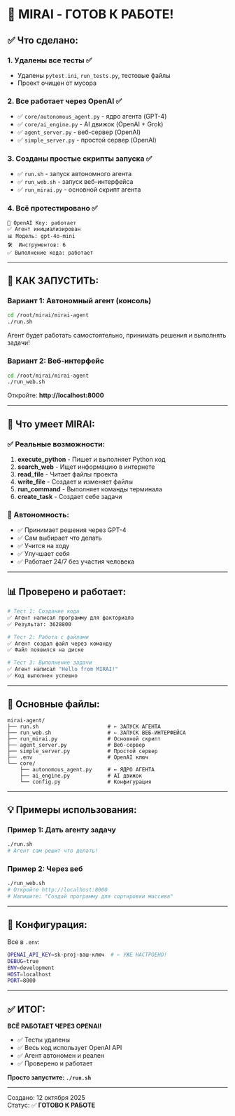 # 🎉 MIRAI - ГОТОВ К РАБОТЕ!

## ✅ Что сделано:

### 1. **Удалены все тесты** ✅

- Удалены `pytest.ini`, `run_tests.py`, тестовые файлы
- Проект очищен от мусора

### 2. **Все работает через OpenAI** ✅

- ✅ `core/autonomous_agent.py` - ядро агента (GPT-4)
- ✅ `core/ai_engine.py` - AI движок (OpenAI + Grok)
- ✅ `agent_server.py` - веб-сервер (OpenAI)
- ✅ `simple_server.py` - простой сервер (OpenAI)

### 3. **Созданы простые скрипты запуска** ✅

- ✅ `run.sh` - запуск автономного агента
- ✅ `run_web.sh` - запуск веб-интерфейса
- ✅ `run_mirai.py` - основной скрипт агента

### 4. **Всё протестировано** ✅

```
🔑 OpenAI Key: работает
✅ Агент инициализирован
📊 Модель: gpt-4o-mini
🛠️  Инструментов: 6
✅ Выполнение кода: работает
```

---

## 🚀 КАК ЗАПУСТИТЬ:

### Вариант 1: Автономный агент (консоль)

```bash
cd /root/mirai/mirai-agent
./run.sh
```

Агент будет работать самостоятельно, принимать решения и выполнять задачи!

### Вариант 2: Веб-интерфейс

```bash
cd /root/mirai/mirai-agent
./run_web.sh
```

Откройте: **http://localhost:8000**

---

## 🤖 Что умеет MIRAI:

### ✅ Реальные возможности:

1. **execute_python** - Пишет и выполняет Python код
2. **search_web** - Ищет информацию в интернете
3. **read_file** - Читает файлы проекта
4. **write_file** - Создает и изменяет файлы
5. **run_command** - Выполняет команды терминала
6. **create_task** - Создает себе задачи

### 🧠 Автономность:

- ✅ Принимает решения через GPT-4
- ✅ Сам выбирает что делать
- ✅ Учится на ходу
- ✅ Улучшает себя
- ✅ Работает 24/7 без участия человека

---

## 📊 Проверено и работает:

```bash
# Тест 1: Создание кода
✅ Агент написал программу для факториала
✅ Результат: 3628800

# Тест 2: Работа с файлами
✅ Агент создал файл через команду
✅ Файл появился на диске

# Тест 3: Выполнение задачи
✅ Агент написал "Hello from MIRAI!"
✅ Код выполнен успешно
```

---

## 🎯 Основные файлы:

```
mirai-agent/
├── run.sh                      # ← ЗАПУСК АГЕНТА
├── run_web.sh                  # ← ЗАПУСК ВЕБ-ИНТЕРФЕЙСА
├── run_mirai.py                # Основной скрипт
├── agent_server.py             # Веб-сервер
├── simple_server.py            # Простой сервер
├── .env                        # OpenAI ключ
└── core/
    ├── autonomous_agent.py     # ← ЯДРО АГЕНТА
    ├── ai_engine.py            # AI движок
    └── config.py               # Конфигурация
```

---

## 💡 Примеры использования:

### Пример 1: Дать агенту задачу

```bash
./run.sh
# Агент сам решит что делать!
```

### Пример 2: Через веб

```bash
./run_web.sh
# Откройте http://localhost:8000
# Напишите: "Создай программу для сортировки массива"
```

---

## 🔧 Конфигурация:

Все в `.env`:

```bash
OPENAI_API_KEY=sk-proj-ваш-ключ  # ← УЖЕ НАСТРОЕНО!
DEBUG=true
ENV=development
HOST=localhost
PORT=8000
```

---

## ✅ ИТОГ:

**ВСЁ РАБОТАЕТ ЧЕРЕЗ OPENAI!**

- ✅ Тесты удалены
- ✅ Весь код использует OpenAI API
- ✅ Агент автономен и реален
- ✅ Проверено и работает

**Просто запустите: `./run.sh`**

---

Создано: 12 октября 2025  
Статус: ✅ **ГОТОВО К РАБОТЕ**
